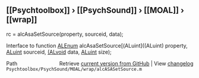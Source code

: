 ## [[Psychtoolbox]] &#8250; [[PsychSound]] &#8250; [[MOAL]] &#8250; [[wrap]]

rc = alcAsaSetSource(property, sourceid, data);  
  
Interface to function [ALEnum](ALEnum) alcAsaSetSource[(ALuint]((ALuint) property, [ALuint](ALuint) sourceid, [(ALvoid]((ALvoid)\*) data, [ALuint](ALuint) size);  




<div class="code_header" style="text-align:right;">
  <span style="float:left;">Path&nbsp;&nbsp;</span> <span class="counter">Retrieve <a href=
  "https://raw.github.com/Psychtoolbox-3/Psychtoolbox-3/beta/Psychtoolbox/PsychSound/MOAL/wrap/alcASASetSource.m">current version from GitHub</a> | View <a href=
  "https://github.com/Psychtoolbox-3/Psychtoolbox-3/commits/beta/Psychtoolbox/PsychSound/MOAL/wrap/alcASASetSource.m">changelog</a></span>
</div>
<div class="code">
  <code>Psychtoolbox/PsychSound/MOAL/wrap/alcASASetSource.m</code>
</div>

